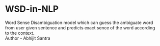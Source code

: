 # WSD-in-NLP
Word Sense Disambiguation model which can guess the ambiguate word from user given sentence and predicts exact sence of the word according to the context.
<br>
Author - Abhijit Santra
